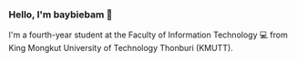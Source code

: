 ### Hello, I'm baybiebam 👋

I'm a fourth-year student at the Faculty of Information Technology :computer: from King Mongkut University of Technology Thonburi (KMUTT). 

<!--- ![Your GitHub stats](https://github-readme-stats.vercel.app/api?username=baybiebxm&include_all_commits=true&show_icons=true&theme=radical.) -->
